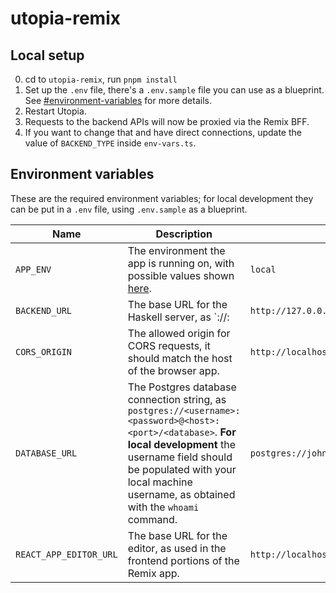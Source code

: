# utopia-remix

## Local setup

0. cd to `utopia-remix`, run `pnpm install`
1. Set up the `.env` file, there's a `.env.sample` file you can use as a blueprint. See [#environment-variables]([#environment-variables]) for more details.
2. Restart Utopia.
3. Requests to the backend APIs will now be proxied via the Remix BFF.
4. If you want to change that and have direct connections, update the value of `BACKEND_TYPE` inside `env-vars.ts`.

## Environment variables

These are the required environment variables; for local development they can be put in a `.env` file, using `.env.sample` as a blueprint.

| Name                   | Description                                                                                                                                                                                                                                        | Example                                             |
| ---------------------- | -------------------------------------------------------------------------------------------------------------------------------------------------------------------------------------------------------------------------------------------------- | --------------------------------------------------- |
| `APP_ENV`              | The environment the app is running on, with possible values shown [here](https://github.com/concrete-utopia/utopia/blob/e881cbf330e2ab68f8ea45f5afdbe8ed2c59ebca/utopia-remix/app/env.server.ts#L4).                                               | `local`                                             |
| `BACKEND_URL`          | The base URL for the Haskell server, as `<scheme>://<host>:<port>                                                                                                                                                                                  | `http://127.0.0.1:8001`                             |
| `CORS_ORIGIN`          | The allowed origin for CORS requests, it should match the host of the browser app.                                                                                                                                                                 | `http://localhost:8000`                             |
| `DATABASE_URL`         | The Postgres database connection string, as `postgres://<username>:<password>@<host>:<port>/<database>`. **For local development** the username field should be populated with your local machine username, as obtained with the `whoami` command. | `postgres://johndoe:postgres@localhost:5432/utopia` |
| `REACT_APP_EDITOR_URL` | The base URL for the editor, as used in the frontend portions of the Remix app.                                                                                                                                                                    | `http://localhost:8000`                             |
